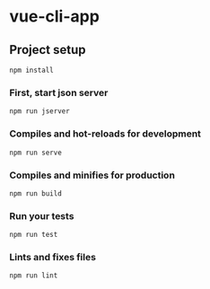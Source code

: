 # vue-cli-app

## Project setup
```
npm install
```

### First, start json server
```
npm run jserver
```

### Compiles and hot-reloads for development
```
npm run serve
```

### Compiles and minifies for production
```
npm run build
```

### Run your tests
```
npm run test
```

### Lints and fixes files
```
npm run lint
```
